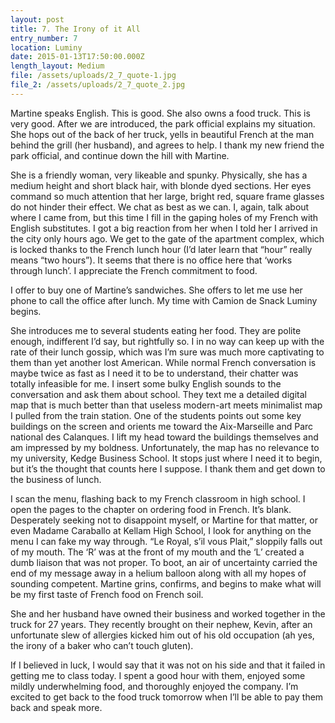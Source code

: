 ```yaml
---
layout: post
title: 7. The Irony of it All
entry_number: 7
location: Luminy
date: 2015-01-13T17:50:00.000Z
length_layout: Medium
file: /assets/uploads/2_7_quote-1.jpg
file_2: /assets/uploads/2_7_quote_2.jpg
---
```

Martine speaks English. This is good. <a>She also owns a food truck.</a> This is very good. After we are introduced, the park official explains my situation. She hops out of the back of her truck, yells in beautiful French at the man behind the grill (her husband), and agrees to help. I thank my new friend the park official, and continue down the hill with Martine.

She is a friendly woman, very likeable and spunky. Physically, she has a medium height and short black hair, with blonde dyed sections. Her eyes command so much attention that her large, bright red, square frame glasses do not hinder their effect. We chat as best as we can. I, again, talk about where I came from, but this time I fill in the gaping holes of my French with English substitutes. I got a big reaction from her when I told her I arrived in the city only hours ago. We get to the gate of the apartment complex, which is locked thanks to the French lunch hour (I’d later learn that “hour” really means “two hours”). It seems that there is no office here that ‘works through lunch’. I appreciate the French commitment to food. 

I offer to buy one of Martine’s sandwiches. She offers to let me use her phone to call the office after lunch. My time with Camion de Snack Luminy begins. 

 <a>She introduces me to several students eating her food. </a> They are polite enough, indifferent I’d say, but rightfully so. I in no way can keep up with the rate of their lunch gossip, which was I’m sure was much more captivating to them than yet another lost American. While normal French conversation is maybe twice as fast as I need it to be to understand, their chatter was totally infeasible for me. I insert some bulky English sounds to the conversation and ask them about school. They text me a detailed digital map that is much better than that useless modern-art meets minimalist map I pulled from the train station. One of the students points out some key buildings on the screen and orients me toward the Aix-Marseille and Parc national des Calanques. I lift my head toward the buildings themselves and am impressed by my boldness. Unfortunately, the map has no relevance to my university, Kedge Business School. It stops just where I need it to begin, but it’s the thought that counts here I suppose. I thank them and get down to the business of lunch. 

I scan the menu, flashing back to my French classroom in high school. I open the pages to the chapter on ordering food in French. It’s blank. Desperately seeking not to disappoint myself, or Martine for that matter, or even Madame Caraballo at Kellam High School, I look for anything on the menu I can fake my way through. “Le Royal, s’il vous Plait,” sloppily falls out of my mouth. The ‘R’ was at the front of my mouth and the ‘L’ created a dumb liaison that was not proper. To boot, an air of uncertainty carried the end of my message away in a helium balloon along with all my hopes of sounding competent. Martine grins, confirms, and begins to make what will be my first taste of French food on French soil. 

She and her husband have owned their business and worked together in the truck for 27 years. They recently brought on their nephew, Kevin, after an unfortunate slew of allergies kicked him out of his old occupation (ah yes, the irony of a baker who can’t touch gluten).   

 If I believed in luck, I would say that it was not on his side and that it failed in getting me to class today. I spent a good hour with them, enjoyed some mildly underwhelming food, and thoroughly enjoyed the company. I’m excited to get back to the food truck tomorrow when I’ll be able to pay them back and speak more.